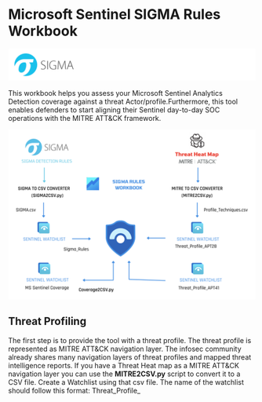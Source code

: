 # Microsoft Sentinel SIGMA Rules Workbook

<p align="center">
<img src="Images/Sigma.png?raw=true" alt="logo" style="width:1400px"></a>
</p>


This workbook helps you assess your Microsoft Sentinel Analytics Detection coverage against a threat Actor/profile.Furthermore, this tool enables defenders to start aligning their Sentinel day-to-day SOC operations with the MITRE ATT&CK framework. 

<p align="center">
<img src="Images/SGM.png?raw=true" alt="logo" style="width:800px"></a>
</p>

## Threat Profiling

The first step is to provide the tool with a threat profile. The threat profile is represented as MITRE ATT&CK navigation layer. The infosec community already shares many navigation layers of threat profiles and mapped threat intelligence reports. If you have a Threat Heat map as a MITRE ATT&CK navigation layer you can use the <strong>MITRE2CSV.py</strong> script to convert it to a CSV file. Create a Watchlist using that csv file. The name of the watchlist should follow this format: Threat_Profile_<TITLE>. For example, Threat_Profile_APT28

## Generate Microsoft Sentinel Analytics Watchlist

Once you create threat profile watchlists, you need to create a watchlist containing your Microsoft Sentinel Analytics Coverage. In order to do that, export the Analytics table from the deployed workbook and use the script <strong>Coverage2CSV.py</strong> to create a CSV file containing the techniques coveraged by your sentinel analytics rules. Use that csv file to create a watchlist. 


## SIGMA Rules Watchlist

At this phase, you already created threat profiles and coverage watchlists. Then, create a watchlist that contains all SIGMA rules links. To generate the needed csv when creating the watchlist use the script <strong>SIGMA2csv.py </strong>

Now you have everything to use the workbook and to identify the sigma rules that you can use to enhance your detection capabilities. 

<p align="center">
<img src="Images/Screenshot_sigma.png?raw=true" alt="logo" style="width:1400px"></a>
</p>
